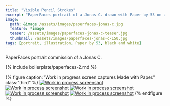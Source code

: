 ```yaml
---
title: "Visible Pencil Strokes"
excerpt: "PaperFaces portrait of a Jonas C. drawn with Paper by 53 on an iPad."
image: 
  path: &image /assets/images/paperfaces-jonas-c.jpg 
  feature: *image
  teaser: /assets/images/paperfaces-jonas-c-teaser.jpg
  thumbnail: /assets/images/paperfaces-jonas-c-150.jpg
tags: [portrait, illustration, Paper by 53, black and white]
---
```


PaperFaces portrait commission of a Jonas C.

{% include boilerplate/paperfaces-2.md %}

{% figure caption:"Work in progress screen captures Made with Paper." class:"third" %}
[![Work in process screenshot](/assets/images/paperfaces-jonas-c-process-1-600.jpg)](/assets/images/paperfaces-jonas-c-process-1-lg.jpg) [![Work in process screenshot](/assets/images/paperfaces-jonas-c-process-2-600.jpg)](/assets/images/paperfaces-jonas-c-process-2-lg.jpg) [![Work in process screenshot](/assets/images/paperfaces-jonas-c-process-3-600.jpg)](/assets/images/paperfaces-jonas-c-process-3-lg.jpg) [![Work in process screenshot](/assets/images/paperfaces-jonas-c-process-4-600.jpg)](/assets/images/paperfaces-jonas-c-process-4-lg.jpg) [![Work in process screenshot](/assets/images/paperfaces-jonas-c-process-5-600.jpg)](/assets/images/paperfaces-jonas-c-process-5-lg.jpg)
{% endfigure %}

